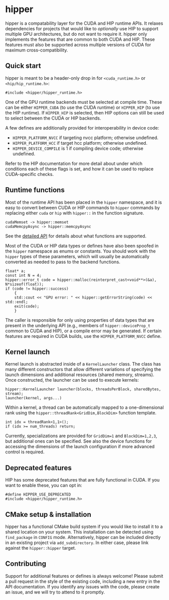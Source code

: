 # hipper

hipper is a compatability layer for the CUDA and HIP runtime APIs. It relaxes
dependencies for projects that would like to *optionally* use HIP to support
multiple GPU architectures, but do not want to require it. hipper only implements
the features that are common to both CUDA and HIP. These features must also be
supported across multiple versions of CUDA for maximum cross-compatibility.

## Quick start

hipper is meant to be a header-only drop in for `<cuda_runtime.h>`
or `<hip/hip_runtime.h>`:

```
#include <hipper/hipper_runtime.h>
```

One of the GPU runtime backends must be selected at compile time. These
can be either `HIPPER_CUDA` (to use the CUDA runtime) or `HIPPER_HIP`
(to use the HIP runtime). If `HIPPER_HIP` is selected, then HIP options
can still be used to select between the CUDA or HIP backends.

A few defines are additionally provided for interoperability in device code:

* `HIPPER_PLATFORM_NVCC` if targeting nvcc platform; otherwise undefined.
* `HIPPER_PLATFORM_HCC` if target hcc platform; otherwise undefined.
* `HIPPER_DEVICE_COMPILE` is 1 if compiling device code; otherwise undefined.

Refer to the HIP documentation for more detail about under which conditions
each of these flags is set, and how it can be used to replace CUDA-specific checks.

## Runtime functions

Most of the runtime API has been placed in the `hipper` namespace, and it is easy to
convert between CUDA or HIP commands to `hipper` commands by replacing either
`cuda` or `hip` with `hipper::` in the function signature.

```
cudaMemset -> hipper::memset
cudaMemcpyAsync -> hipper::memcpyAsync
```

See the [detailed API](doc/runtime.md) for details about what functions are supported.

Most of the CUDA or HIP data types or defines have also been spoofed in the `hipper`
namespace as enums or constants. You should work with the `hipper` types of these
parameters, which will usually be automatically converted as needed to pass to the
backend functions.

```
float* a;
const int N = 4;
hipper::error_t code = hipper::malloc(reinterpret_cast<void**>(&a), N*sizeof(float));
if (code != hipper::success)
    {
    std::cout << "GPU error: " << hipper::getErrorString(code) << std::endl;
    exit(code);
    }
```

The caller is responsible for only using properties of data types that are present in
the underlying API (e.g., members of `hipper::deviceProp_t` common to CUDA and HIP),
or a compile error may be generated. If certain features are required in CUDA builds,
use the `HIPPER_PLATFORM_NVCC` define.

## Kernel launch

Kernel launch is abstracted inside of a `KernelLauncher` class. The class has many different
constructors that allow different variations of specifying the launch dimensions and additional
resources (shared memory, streams). Once constructed, the launcher can be used to execute kernels:

```
hipper::KernelLauncher launcher(blocks, threadsPerBlock, sharedBytes, stream);
launcher(kernel, args...)
```

Within a kernel, a thread can be automatically mapped to a one-dimensional rank using the
`hipper::threadRank<GridDim,BlockDim>` function template.

```
int idx = threadRank<1,1>();
if (idx >= num_threads) return;
```

Currently, specializations are provided for `GridDim=1` and `BlockDim=1,2,3`, but additional
ones can be specified. See also the device functions for accessing the dimensions of the
launch configuration if more advanced control is required.

## Deprecated features

HIP has some deprecated features that are fully functional in CUDA. If you want to enable
these, you can opt in:

```
#define HIPPER_USE_DEPRECATED
#include <hipper/hipper_runtime.h>
```

## CMake setup & installation

hipper has a functional CMake build system if you would like to install it to a shared location
on your system. This installation can be detected using `find_package` in `CONFIG` mode.
Alternatively, hipper can be included directly in an existing project via `add_subdirectory`.
In either case, please link against the `hipper::hipper` target.

## Contributing

Support for additional features or defines is always welcome! Please submit a pull request in the
style of the existing code, including a new entry in the API documentation. If you identify any
issues with the code, please create an issue, and we will try to attend to it promptly.

